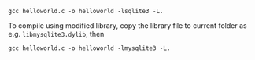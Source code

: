 
`gcc helloworld.c -o helloworld -lsqlite3 -L.`


To compile using modified library, copy the library file to current folder as e.g. `libmysqlite3.dylib`, then

`gcc helloworld.c -o helloworld -lmysqlite3 -L.`
